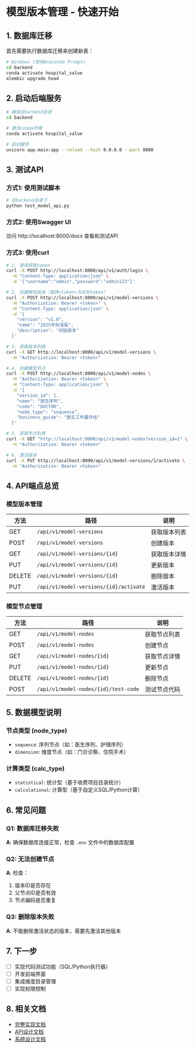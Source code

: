 # 模型版本管理 - 快速开始

## 1. 数据库迁移

首先需要执行数据库迁移来创建新表：

```bash
# Windows (使用Anaconda Prompt)
cd backend
conda activate hospital_value
alembic upgrade head
```

## 2. 启动后端服务

```bash
# 确保在backend目录
cd backend

# 激活conda环境
conda activate hospital_value

# 启动服务
uvicorn app.main:app --reload --host 0.0.0.0 --port 8000
```

## 3. 测试API

### 方式1: 使用测试脚本

```bash
# 在backend目录下
python test_model_api.py
```

### 方式2: 使用Swagger UI

访问 http://localhost:8000/docs 查看和测试API

### 方式3: 使用curl

```bash
# 1. 登录获取token
curl -X POST http://localhost:8000/api/v1/auth/login \
  -H "Content-Type: application/json" \
  -d '{"username":"admin","password":"admin123"}'

# 2. 创建模型版本（替换<token>为实际token）
curl -X POST http://localhost:8000/api/v1/model-versions \
  -H "Authorization: Bearer <token>" \
  -H "Content-Type: application/json" \
  -d '{
    "version": "v1.0",
    "name": "2025年标准版",
    "description": "初始版本"
  }'

# 3. 获取版本列表
curl -X GET http://localhost:8000/api/v1/model-versions \
  -H "Authorization: Bearer <token>"

# 4. 创建模型节点
curl -X POST http://localhost:8000/api/v1/model-nodes \
  -H "Authorization: Bearer <token>" \
  -H "Content-Type: application/json" \
  -d '{
    "version_id": 1,
    "name": "医生序列",
    "code": "DOCTOR",
    "node_type": "sequence",
    "business_guide": "医生工作量评估"
  }'

# 5. 获取节点列表
curl -X GET "http://localhost:8000/api/v1/model-nodes?version_id=1" \
  -H "Authorization: Bearer <token>"

# 6. 激活版本
curl -X PUT http://localhost:8000/api/v1/model-versions/1/activate \
  -H "Authorization: Bearer <token>"
```

## 4. API端点总览

### 模型版本管理

| 方法 | 路径 | 说明 |
|------|------|------|
| GET | `/api/v1/model-versions` | 获取版本列表 |
| POST | `/api/v1/model-versions` | 创建版本 |
| GET | `/api/v1/model-versions/{id}` | 获取版本详情 |
| PUT | `/api/v1/model-versions/{id}` | 更新版本 |
| DELETE | `/api/v1/model-versions/{id}` | 删除版本 |
| PUT | `/api/v1/model-versions/{id}/activate` | 激活版本 |

### 模型节点管理

| 方法 | 路径 | 说明 |
|------|------|------|
| GET | `/api/v1/model-nodes` | 获取节点列表 |
| POST | `/api/v1/model-nodes` | 创建节点 |
| GET | `/api/v1/model-nodes/{id}` | 获取节点详情 |
| PUT | `/api/v1/model-nodes/{id}` | 更新节点 |
| DELETE | `/api/v1/model-nodes/{id}` | 删除节点 |
| POST | `/api/v1/model-nodes/{id}/test-code` | 测试节点代码 |

## 5. 数据模型说明

### 节点类型 (node_type)

- `sequence`: 序列节点（如：医生序列、护理序列）
- `dimension`: 维度节点（如：门诊诊察、住院手术）

### 计算类型 (calc_type)

- `statistical`: 统计型（基于收费项目目录统计）
- `calculational`: 计算型（基于自定义SQL/Python计算）

## 6. 常见问题

### Q1: 数据库迁移失败

**A**: 确保数据库连接正常，检查 `.env` 文件中的数据库配置

### Q2: 无法创建节点

**A**: 检查：
1. 版本ID是否存在
2. 父节点ID是否有效
3. 节点编码是否重复

### Q3: 删除版本失败

**A**: 不能删除激活状态的版本，需要先激活其他版本

## 7. 下一步

- [ ] 实现代码测试功能（SQL/Python执行器）
- [ ] 开发前端界面
- [ ] 集成维度目录管理
- [ ] 实现权限控制

## 8. 相关文档

- [完整实现文档](./MODEL_VERSION_COMPLETED.md)
- [API设计文档](./API设计文档.md)
- [系统设计文档](./系统设计文档.md)
